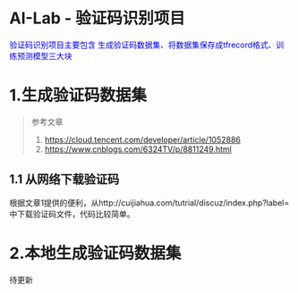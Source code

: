 # AI-Lab - 验证码识别项目

<font color="#0000dd">验证码识别项目主要包含 生成验证码数据集、将数据集保存成tfrecord格式、训练预测模型三大块</font>

# 1.生成验证码数据集

> 参考文章
> 1. https://cloud.tencent.com/developer/article/1052886
> 2. https://www.cnblogs.com/6324TV/p/8811249.html

## 1.1 从网络下载验证码

根据文章1提供的便利，从http://cuijiahua.com/tutrial/discuz/index.php?label= 中下载验证码文件，代码比较简单。

# 2.本地生成验证码数据集

待更新